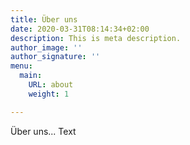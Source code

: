 ```yaml
---
title: Über uns
date: 2020-03-31T08:14:34+02:00
description: This is meta description.
author_image: ''
author_signature: ''
menu:
  main:
    URL: about
    weight: 1

---
```

Über uns... Text